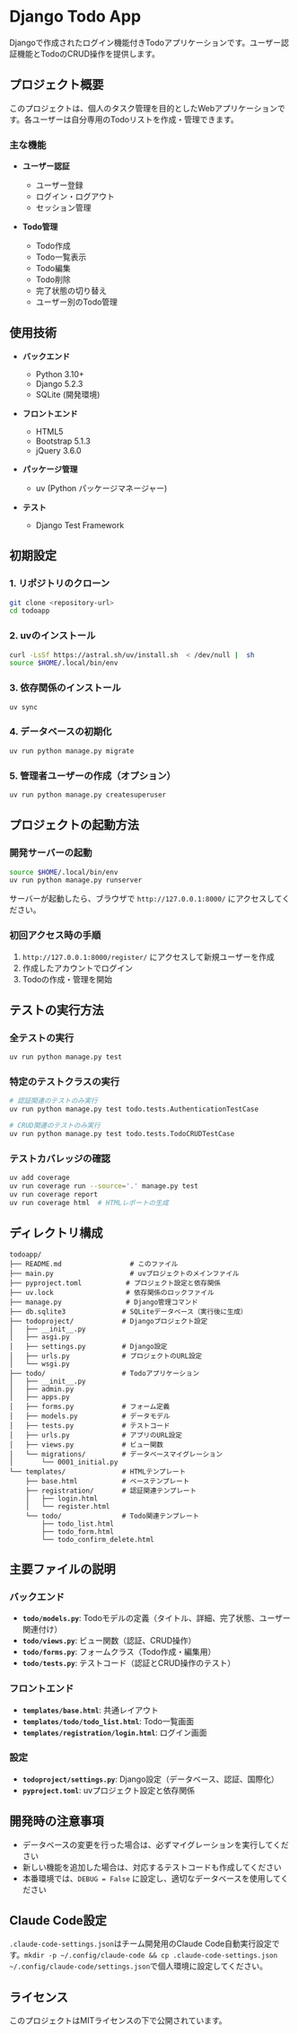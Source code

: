 # Django Todo App

Djangoで作成されたログイン機能付きTodoアプリケーションです。ユーザー認証機能とTodoのCRUD操作を提供します。

## プロジェクト概要

このプロジェクトは、個人のタスク管理を目的としたWebアプリケーションです。各ユーザーは自分専用のTodoリストを作成・管理できます。

### 主な機能

- **ユーザー認証**
  - ユーザー登録
  - ログイン・ログアウト
  - セッション管理

- **Todo管理**
  - Todo作成
  - Todo一覧表示
  - Todo編集
  - Todo削除
  - 完了状態の切り替え
  - ユーザー別のTodo管理

## 使用技術

- **バックエンド**
  - Python 3.10+
  - Django 5.2.3
  - SQLite (開発環境)

- **フロントエンド**
  - HTML5
  - Bootstrap 5.1.3
  - jQuery 3.6.0

- **パッケージ管理**
  - uv (Python パッケージマネージャー)

- **テスト**
  - Django Test Framework

## 初期設定

### 1. リポジトリのクローン

```bash
git clone <repository-url>
cd todoapp
```

### 2. uvのインストール

```bash
curl -LsSf https://astral.sh/uv/install.sh  < /dev/null |  sh
source $HOME/.local/bin/env
```

### 3. 依存関係のインストール

```bash
uv sync
```

### 4. データベースの初期化

```bash
uv run python manage.py migrate
```

### 5. 管理者ユーザーの作成（オプション）

```bash
uv run python manage.py createsuperuser
```

## プロジェクトの起動方法

### 開発サーバーの起動

```bash
source $HOME/.local/bin/env
uv run python manage.py runserver
```

サーバーが起動したら、ブラウザで `http://127.0.0.1:8000/` にアクセスしてください。

### 初回アクセス時の手順

1. `http://127.0.0.1:8000/register/` にアクセスして新規ユーザーを作成
2. 作成したアカウントでログイン
3. Todoの作成・管理を開始

## テストの実行方法

### 全テストの実行

```bash
uv run python manage.py test
```

### 特定のテストクラスの実行

```bash
# 認証関連のテストのみ実行
uv run python manage.py test todo.tests.AuthenticationTestCase

# CRUD関連のテストのみ実行
uv run python manage.py test todo.tests.TodoCRUDTestCase
```

### テストカバレッジの確認

```bash
uv add coverage
uv run coverage run --source='.' manage.py test
uv run coverage report
uv run coverage html  # HTMLレポートの生成
```

## ディレクトリ構成

```
todoapp/
├── README.md                 # このファイル
├── main.py                   # uvプロジェクトのメインファイル
├── pyproject.toml           # プロジェクト設定と依存関係
├── uv.lock                  # 依存関係のロックファイル
├── manage.py                # Django管理コマンド
├── db.sqlite3              # SQLiteデータベース（実行後に生成）
├── todoproject/            # Djangoプロジェクト設定
│   ├── __init__.py
│   ├── asgi.py
│   ├── settings.py         # Django設定
│   ├── urls.py             # プロジェクトのURL設定
│   └── wsgi.py
├── todo/                   # Todoアプリケーション
│   ├── __init__.py
│   ├── admin.py
│   ├── apps.py
│   ├── forms.py            # フォーム定義
│   ├── models.py           # データモデル
│   ├── tests.py            # テストコード
│   ├── urls.py             # アプリのURL設定
│   ├── views.py            # ビュー関数
│   └── migrations/         # データベースマイグレーション
│       └── 0001_initial.py
└── templates/              # HTMLテンプレート
    ├── base.html           # ベーステンプレート
    ├── registration/       # 認証関連テンプレート
    │   ├── login.html
    │   └── register.html
    └── todo/               # Todo関連テンプレート
        ├── todo_list.html
        ├── todo_form.html
        └── todo_confirm_delete.html
```

## 主要ファイルの説明

### バックエンド

- **`todo/models.py`**: Todoモデルの定義（タイトル、詳細、完了状態、ユーザー関連付け）
- **`todo/views.py`**: ビュー関数（認証、CRUD操作）
- **`todo/forms.py`**: フォームクラス（Todo作成・編集用）
- **`todo/tests.py`**: テストコード（認証とCRUD操作のテスト）

### フロントエンド

- **`templates/base.html`**: 共通レイアウト
- **`templates/todo/todo_list.html`**: Todo一覧画面
- **`templates/registration/login.html`**: ログイン画面

### 設定

- **`todoproject/settings.py`**: Django設定（データベース、認証、国際化）
- **`pyproject.toml`**: uvプロジェクト設定と依存関係

## 開発時の注意事項

- データベースの変更を行った場合は、必ずマイグレーションを実行してください
- 新しい機能を追加した場合は、対応するテストコードも作成してください
- 本番環境では、`DEBUG = False` に設定し、適切なデータベースを使用してください

## Claude Code設定

`.claude-code-settings.json`はチーム開発用のClaude Code自動実行設定です。`mkdir -p ~/.config/claude-code && cp .claude-code-settings.json ~/.config/claude-code/settings.json`で個人環境に設定してください。

## ライセンス

このプロジェクトはMITライセンスの下で公開されています。

